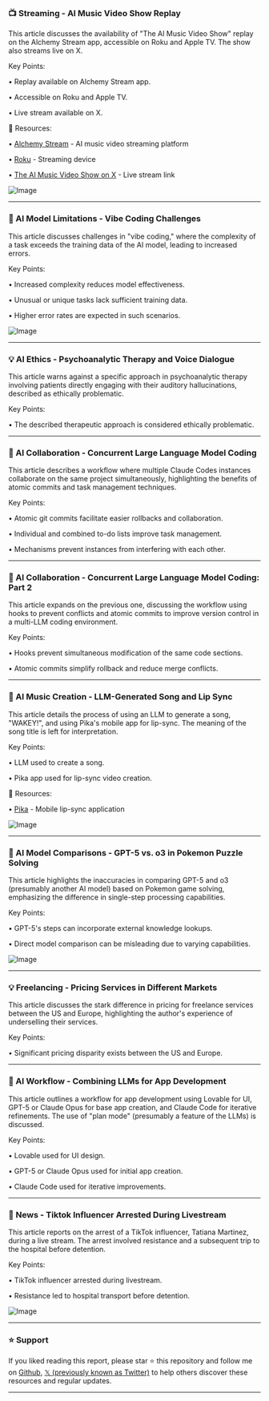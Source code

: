 ### 📺 Streaming - AI Music Video Show Replay

This article discusses the availability of "The AI Music Video Show" replay on the Alchemy Stream app, accessible on Roku and Apple TV.  The show also streams live on X.

Key Points:

• Replay available on Alchemy Stream app.

• Accessible on Roku and Apple TV.

• Live stream available on X.


🔗 Resources:

• [Alchemy Stream](https://x.com/AlchemyStream) - AI music video streaming platform

• [Roku](https://x.com/Roku) - Streaming device

• [The AI Music Video Show on X](https://x.com/LYLLegacy/status/1957183437921784048) - Live stream link

![Image](https://pbs.twimg.com/amplify_video_thumb/1956541222874390528/img/bEESZ5_MYMsHU341.jpg)


---

### 🤖 AI Model Limitations - Vibe Coding Challenges

This article discusses challenges in "vibe coding," where the complexity of a task exceeds the training data of the AI model, leading to increased errors.

Key Points:

• Increased complexity reduces model effectiveness.

• Unusual or unique tasks lack sufficient training data.

• Higher error rates are expected in such scenarios.



![Image](https://pbs.twimg.com/media/GyU8wnTWgAI_SfU?format=jpg&name=small)


---

### 💡 AI Ethics - Psychoanalytic Therapy and Voice Dialogue

This article warns against a specific approach in psychoanalytic therapy involving patients directly engaging with their auditory hallucinations, described as ethically problematic.

Key Points:

• The described therapeutic approach is considered ethically problematic.


---

### 🤖 AI Collaboration - Concurrent Large Language Model Coding

This article describes a workflow where multiple Claude Codes instances collaborate on the same project simultaneously, highlighting the benefits of atomic commits and task management techniques.

Key Points:

• Atomic git commits facilitate easier rollbacks and collaboration.

• Individual and combined to-do lists improve task management.

• Mechanisms prevent instances from interfering with each other.



---

### 🤖 AI Collaboration - Concurrent Large Language Model Coding: Part 2

This article expands on the previous one, discussing the workflow using hooks to prevent conflicts and atomic commits to improve version control in a multi-LLM coding environment.


Key Points:

• Hooks prevent simultaneous modification of the same code sections.

• Atomic commits simplify rollback and reduce merge conflicts.


---

### 🚀 AI Music Creation - LLM-Generated Song and Lip Sync

This article details the process of using an LLM to generate a song, "WAKEY!", and using Pika's mobile app for lip-sync. The meaning of the song title is left for interpretation.

Key Points:

• LLM used to create a song.

• Pika app used for lip-sync video creation.



🔗 Resources:

• [Pika](https://x.com/pika) - Mobile lip-sync application


![Image](https://pbs.twimg.com/amplify_video_thumb/1957098381731643392/img/hf1Zi9FAoUI4GC_x.jpg)


---

### 🤖 AI Model Comparisons - GPT-5 vs. o3 in Pokemon Puzzle Solving

This article highlights the inaccuracies in comparing GPT-5 and o3 (presumably another AI model) based on Pokemon game solving, emphasizing the difference in single-step processing capabilities.


Key Points:

• GPT-5's steps can incorporate external knowledge lookups.

• Direct model comparison can be misleading due to varying capabilities.



![Image](https://pbs.twimg.com/media/GyhkjjFakAAKZY2?format=jpg&name=small)


---

### 💡 Freelancing - Pricing Services in Different Markets

This article discusses the stark difference in pricing for freelance services between the US and Europe, highlighting the author's experience of underselling their services.

Key Points:

• Significant pricing disparity exists between the US and Europe.


---

### 🤖 AI Workflow - Combining LLMs for App Development

This article outlines a workflow for app development using Lovable for UI, GPT-5 or Claude Opus for base app creation, and Claude Code for iterative refinements. The use of "plan mode" (presumably a feature of the LLMs) is discussed.

Key Points:

• Lovable used for UI design.

• GPT-5 or Claude Opus used for initial app creation.

• Claude Code used for iterative improvements.


---

### 📰 News - Tiktok Influencer Arrested During Livestream

This article reports on the arrest of a TikTok influencer, Tatiana Martinez, during a live stream.  The arrest involved resistance and a subsequent trip to the hospital before detention.

Key Points:

• TikTok influencer arrested during livestream.

• Resistance led to hospital transport before detention.


![Image](https://pbs.twimg.com/ext_tw_video_thumb/1956772624047968256/pu/img/-LyBQ8xssKT_ZRLn.jpg)


---

### ⭐️ Support

If you liked reading this report, please star ⭐️ this repository and follow me on [Github](https://github.com/Drix10), [𝕏 (previously known as Twitter)](https://x.com/DRIX_10_) to help others discover these resources and regular updates.

---